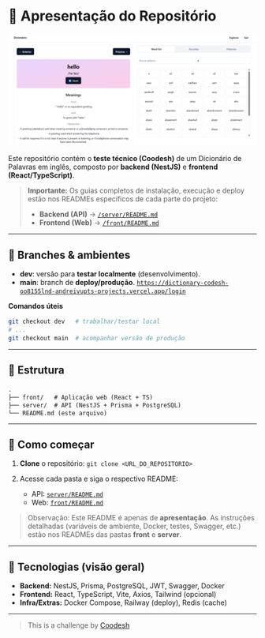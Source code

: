 # 🧭 Apresentação do Repositório
![Preview da aplicação](./img/dic_front.png)

Este repositório contém o **teste técnico (Coodesh)** de um Dicionário de Palavras em inglês, composto por **backend (NestJS)** e **frontend (React/TypeScript)**.


> **Importante:** Os guias completos de instalação, execução e deploy estão nos READMEs específicos de cada parte do projeto:
>
> * **Backend (API)** → [`/server/README.md`](server/README.md)
> * **Frontend (Web)** → [`/front/README.md`](front/README.md)

---

## 🌿 Branches & ambientes

- **dev**: versão para **testar localmente** (desenvolvimento).
- **main**: branch de **deploy/produção**.
[`https://dictionary-codesh-oo8155lnd-andreivupts-projects.vercel.app/login`]()

**Comandos úteis**

```bash
git checkout dev   # trabalhar/testar local
# ...
git checkout main  # acompanhar versão de produção
```

---

## 🌳 Estrutura



```
.
├── front/   # Aplicação web (React + TS)
├── server/  # API (NestJS + Prisma + PostgreSQL)
└── README.md (este arquivo)
```

---

## 🚀 Como começar

1. **Clone** o repositório: `git clone <URL_DO_REPOSITORIO>`
2. Acesse cada pasta e siga o respectivo README:

   * API: [`server/README.md`](server/README.md)
   * Web: [`front/README.md`](front/README.md)

> Observação: Este README é apenas de **apresentação**. As instruções detalhadas (variáveis de ambiente, Docker, testes, Swagger, etc.) estão nos READMEs das pastas **front** e **server**.

---

## 🧩 Tecnologias (visão geral)

* **Backend:** NestJS, Prisma, PostgreSQL, JWT, Swagger, Docker
* **Frontend:** React, TypeScript, Vite, Axios, Tailwind (opcional)
* **Infra/Extras:** Docker Compose, Railway (deploy), Redis (cache)



---

>  This is a challenge by [Coodesh](https://coodesh.com/)
